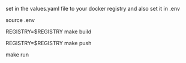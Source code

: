 set <INSERT-REGISTRY> in the values.yaml file to your docker registry and also set it in .env

source .env

REGISTRY=$REGISTRY make build

REGISTRY=$REGISTRY make push

make run
